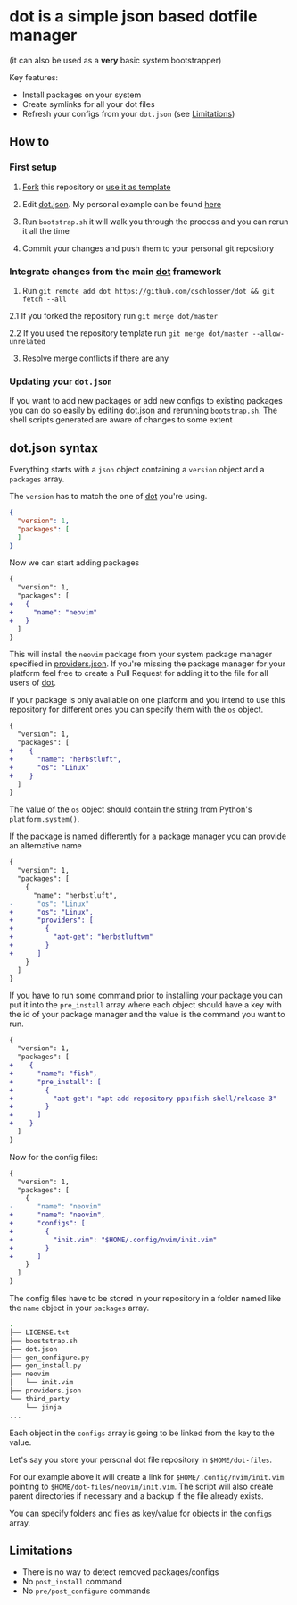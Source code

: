 # dot is a simple json based dotfile manager

(it can also be used as a **very** basic system bootstrapper)

Key features:

* Install packages on your system
* Create symlinks for all your dot files
* Refresh your configs from your `dot.json` (see [Limitations](#limitations))

## How to

### First setup

1. [Fork](https://github.com/cschlosser/dot/fork) this repository or [use it as template](https://github.com/cschlosser/dot/generate)

2. Edit [dot.json](dot.json). My personal example can be found [here](https://github.com/cschlosser/dot-files/blob/master/dot.json)

3. Run `bootstrap.sh` it will walk you through the process and you can rerun it all the time

4. Commit your changes and push them to your personal git repository

### Integrate changes from the main [dot](https://github.com/cschlosser/dot) framework

1. Run `git remote add dot https://github.com/cschlosser/dot && git fetch --all`

2.1 If you forked the repository run `git merge dot/master`

2.2 If you used the repository template run `git merge dot/master --allow-unrelated`

3. Resolve merge conflicts if there are any

### Updating your `dot.json`

If you want to add new packages or add new configs to existing packages you can do so easily by editing [dot.json](dot.json) and rerunning `bootstrap.sh`. The shell scripts generated are aware of changes to some extent

## dot.json syntax

Everything starts with a `json` object containing a `version` object and a `packages` array.

The `version` has to match the one of [dot](https://github.com/cschlosser/dot) you're using.

```json
{
  "version": 1,
  "packages": [
  ]
}
```

Now we can start adding packages

```diff
{
  "version": 1,
  "packages": [
+   {
+     "name": "neovim"
+   }
  ]
}
```

This will install the `neovim` package from your system package manager specified in [providers.json](providers.json). If you're missing the package manager for your platform feel free to create a Pull Request for adding it to the file for all users of [dot](https://github.com/cschlosser/dot).

If your package is only available on one platform and you intend to use this repository for different ones you can specify them with the `os` object.

```diff
{
  "version": 1,
  "packages": [
+    {
+      "name": "herbstluft",
+      "os": "Linux"
+    }
  ]
}
```

The value of the `os` object should contain the string from Python's `platform.system()`.

If the package is named differently for a package manager you can provide an alternative name

```diff
{
  "version": 1,
  "packages": [ 
    {
      "name": "herbstluft",
-      "os": "Linux" 
+      "os": "Linux",
+      "providers": [
+        {
+          "apt-get": "herbstluftwm"
+        }
+      ]
    }
  ]
}
```

If you have to run some command prior to installing your package you can put it into the `pre_install` array where each object should have a key with the id of your package manager and the value is the command you want to run.

```diff
{
  "version": 1,
  "packages": [
+    {
+      "name": "fish",
+      "pre_install": [
+        {
+          "apt-get": "apt-add-repository ppa:fish-shell/release-3"
+        }
+      ]
+    }
  ]
}
```

Now for the config files:

```diff
{
  "version": 1,
  "packages": [
    {
-      "name": "neovim"
+      "name": "neovim",
+      "configs": [
+        {     
+          "init.vim": "$HOME/.config/nvim/init.vim"
+        }       
+      ]       
    }
  ]
}
```
The config files have to be stored in your repository in a folder named like the `name` object in your `packages` array.

```bash
.
├── LICENSE.txt
├── booststrap.sh
├── dot.json
├── gen_configure.py
├── gen_install.py
├── neovim
│   └── init.vim
├── providers.json
└── third_party
    └── jinja
...
```

Each object in the `configs` array is going to be linked from the key to the value.

Let's say you store your personal dot file repository in `$HOME/dot-files`.

For our example above it will create a link for `$HOME/.config/nvim/init.vim` pointing to `$HOME/dot-files/neovim/init.vim`. The script will also create parent directories if necessary and a backup if the file already exists.

You can specify folders and files as key/value for objects in the `configs` array.

## Limitations

* There is no way to detect removed packages/configs
* No `post_install` command
* No `pre/post_configure` commands

